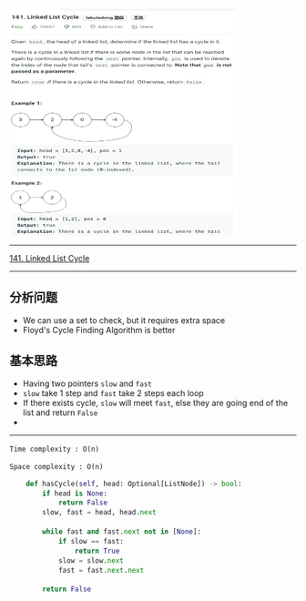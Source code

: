 <img src="2022-10-30-12-22-03.png" width="400" height="400"/>

___
[141. Linked List Cycle](https://leetcode.com/problems/linked-list-cycle/)
___

## 分析问题
* We can use a set to check, but it requires extra space
* Floyd's Cycle Finding Algorithm is better

## 基本思路
* Having two pointers `slow` and `fast`
* `slow` take 1 step and `fast` take 2 steps  each loop
* If there exists cycle, `slow` will meet `fast`, else they are going end of the list and return `False`
* 
___

`Time complexity : O(n)`

`Space complexity : O(n)`
```python
    def hasCycle(self, head: Optional[ListNode]) -> bool:
        if head is None:
            return False
        slow, fast = head, head.next
        
        while fast and fast.next not in [None]:
            if slow == fast:
                return True
            slow = slow.next
            fast = fast.next.next
        
        return False
```